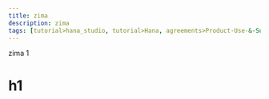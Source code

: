```yaml
---
title: zima
description: zima
tags: [tutorial>hana_studio, tutorial>Hana, agreements>Product-Use-&-Support-Terms, products>project-"Sentinel"]
---
```

zima 1
# h1
